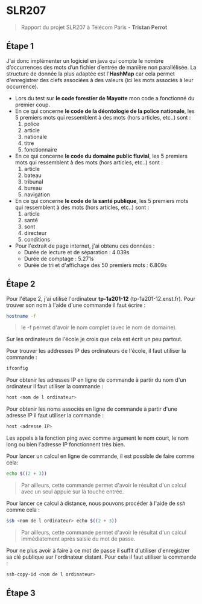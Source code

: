 # SLR207

> Rapport du projet SLR207 à Télécom Paris - **Tristan Perrot**

## Étape 1

J'ai donc implémenter un logiciel en java qui compte le nombre d’occurrences des mots d’un fichier d’entrée de manière non parallélisée. La structure de donnée la plus adaptée est l'**HashMap** car cela permet d'enregistrer des clefs associées à des valeurs (ici les mots associés à leur occurrence).

* Lors du test sur **le code forestier de Mayotte** mon code a fonctionné du premier coup.
* En ce qui concerne **le code de la déontologie de la police nationale**, les 5 premiers mots qui ressemblent à des mots (hors articles, etc..) sont :
    1. police
    2. article
    3. nationale
    4. titre
    5. fonctionnaire
* En ce qui concerne **le code du domaine public fluvial**, les 5 premiers mots qui ressemblent à des mots (hors articles, etc..) sont :
    1. article
    2. bateau
    3. tribunal
    4. bureau
    5. navigation
* En ce qui concerne **le code de la santé publique**, les 5 premiers mots qui ressemblent à des mots (hors articles, etc..) sont :
    1. article
    2. santé
    3. sont
    4. directeur
    5. conditions
* Pour l'extrait de page internet, j'ai obtenu ces données :
  * Durée de lecture et de séparation : 4.039s
  * Durée de comptage : 5.271s
  * Durée de tri et d'affichage des 50 premiers mots : 6.809s

## Étape 2

Pour l'étape 2, j'ai utilisé l'ordinateur **tp-1a201-12** (tp-1a201-12.enst.fr). 
Pour trouver son nom à l'aide d'une commande il faut écrire :

```bash
hostname -f
```

> le -f permet d'avoir le nom complet (avec le nom de domaine).

Sur les ordinateurs de l'école je crois que cela est écrit un peu partout.

Pour trouver les addresses IP des ordinateurs de l'école, il faut utiliser la commande :

```bash
ifconfig
```

Pour obtenir les adresses IP en ligne de commande à partir du nom d'un ordinateur il faut utiliser la commande :

```bash
host <nom de l ordinateur>
```

Pour obtenir les noms associés en ligne de commande à partir d'une adresse IP il faut utiliser la commande :

```bash
host <adresse IP>
```

Les appels à la fonction ping avec comme argument le nom court, le nom long ou bien l'adresse IP fonctionnent très bien.

Pour lancer un calcul en ligne de commande, il est possible de faire comme cela:

```bash
echo $((2 + 3))
```

> Par ailleurs, cette commande permet d'avoir le résultat d'un calcul avec un seul appuie sur la touche entrée.

Pour lancer ce calcul à distance, nous pouvons procéder à l'aide de *ssh* comme cela :

```bash
ssh <nom de l ordinateur> echo $((2 + 3))
```

> Par ailleurs, cette commande permet d'avoir le résultat d'un calcul immédiatement après saisie du mot de passe.

Pour ne plus avoir à faire à ce mot de passe il suffit d'utiliser d'enregistrer sa clé publique sur l'ordinateur distant. Pour cela il faut utiliser la commande :

```bash
ssh-copy-id <nom de l ordinateur>
```

## Étape 3
